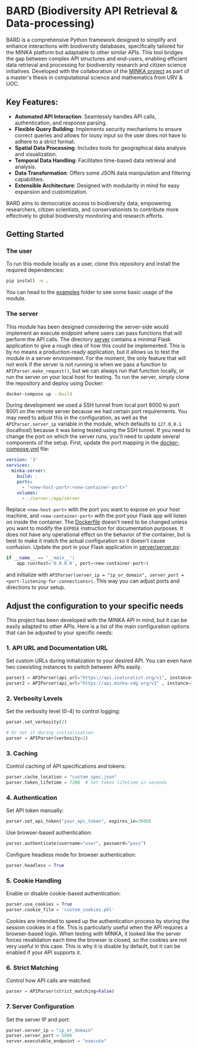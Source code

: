 # BARD (Biodiversity API Retrieval & Data-processing)

BARD is a comprehensive Python framework designed to simplify and enhance interactions with biodiversity databases, specifically tailored for the MINKA platform but adaptable to other similar APIs. This tool bridges the gap between complex API structures and end-users, enabling efficient data retrieval and processing for biodiversity research and citizen science initiatives. Developed with the collaboration of the [MINKA project](https://minka-sdg.org/) as part of a master's thesis in computational science and mathematics from URV & UOC.

## Key Features:

- **Automated API Interaction**: Seamlessly handles API calls, authentication, and response parsing.
- **Flexible Query Building**: Implements security mechanisms to ensure correct queries and allows for lousy input so the user does not have to adhere to a strict format.
- **Spatial Data Processing**: Includes tools for geographical data analysis and visualization.
- **Temporal Data Handling**: Facilitates time-based data retrieval and analysis.
- **Data Transformation**: Offers some JSON data manipulation and filtering capabilities.
- **Extensible Architecture**: Designed with modularity in mind for easy expansion and customization.

BARD aims to democratize access to biodiversity data, empowering researchers, citizen scientists, and conservationists to contribute more effectively to global biodiversity monitoring and research efforts.


## Getting Started

### The user

To run this module locally as a user, clone this repository and install the required dependencies:

```bash
pip install -e .
```

You can head to the [examples](examples) folder to see some basic usage of the module.

### The server

This module has been designed considering the server-side would implement an execute endpoint where users can pass functions that will perform the API calls. The directory [server](server) contains a minimal Flask application to give a rough idea of how this could be implemented. This is by no means a production-ready application, but it allows us to test the module in a server environment. For the moment, the only feature that will not work if the server is not running is when we pass a function to `APIParser.make_request()`, but we can always run that function locally, or run the server on your local host for testing. To run the server, simply clone the repository and deploy using Docker:

```bash
docker-compose up --build
```

During development we used a SSH tunnel from local port 8000 to port 8001 on the remote server because we had certain port requirements. You may need to adjust this in the configuration, as well as the `APIParser.server_ip` variable in the module, which defaults to `127.0.0.1` (localhost) because it was being tested using the SSH tunnel. If you need to change the port on which the server runs, you'll need to update several components of the setup. First, update the port mapping in the [docker-compose.yml](docker-compose.yml) file:

```yaml
version: '3'
services:
  minka-server:
    build: .
    ports:
      - "<new-host-port>:<new-container-port>"
    volumes:
      - ./server:/app/server
```
Replace `<new-host-port>` with the port you want to expose on your host machine, and `<new-container-port>` with the port your Flask app will listen on inside the container. The [Dockerfile](Dockerfile) doesn't need to be changed unless you want to modify the `EXPOSE` instruction for documentation purposes. It does not have any operational effect on the behavior of the container, but is best to make it match the actual configuration so it doesn't cause confusion. Update the port in your Flask application in [server/server.py](server/server.py):

```python
if __name__ == '__main__':
    app.run(host='0.0.0.0', port=<new-container-port>)
```

and initialize with `APIParser(server_ip = "ip_or_domain", server_port = <port-listening-for-connections>)`. This way you can adjust ports and directions to your setup.


## Adjust the configuration to your specific needs

This project has been developed with the MINKA API in mind, but it can be easily adapted to other APIs. Here is a list of the main configuration options that can be adjusted to your specific needs:

### 1. API URL and Documentation URL
Set custom URLs during initialization to your desired API. You can even have two coexisting instances to switch between APIs easily.

```python
parser1 = APIParser(api_url="https://api.inaturalist.org/v1", instance="parser1")
parser2 = APIParser(api_url="https://api.minka-sdg.org/v1" , instance="parser2")
```

### 2. Verbosity Levels
Set the verbosity level (0-4) to control logging:

```python
parser.set_verbosity(2)

# Or set it during initialization
parser = APIParser(verbosity=2)
```

### 3. Caching
Control caching of API specifications and tokens:
```python
parser.cache_location = "custom_spec.json"
parser.token_lifetime = 7200  # Set token lifetime in seconds
```

### 4. Authentication

Set API token manually:
```python
parser.set_api_token("your_api_token", expires_in=3600)
```
Use browser-based authentication:
```python
parser.authenticate(username="user", password="pass")
```

Configure headless mode for browser authentication:
```python
parser.headless = True
```

### 5. Cookie Handling
Enable or disable cookie-based authentication:
```python
parser.use_cookies = True
parser.cookie_file = 'custom_cookies.pkl'
```

Cookies are intended to speed up the authentication process by storing the session cookies in a file. This is particularly useful when the API requires a browser-based login. When testing with MINKA, it looked like the server forces revalidation each time the browser is closed, so the cookies are not very useful in this case. This is why it is disable by default, but it can be enabled if your API supports it.

### 6. Strict Matching
Control how API calls are matched:
```python
parser = APIParser(strict_matching=False)
```
### 7. Server Configuration
Set the server IP and port:

```python
parser.server_ip = "ip_or_domain"
parser.server_port = 5000
server.executable_endpoint = "execute"
```
